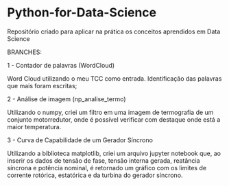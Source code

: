 # Python-for-Data-Science

Repositório criado para aplicar na prática os conceitos aprendidos em Data Science

BRANCHES:

1 - Contador de palavras (WordCloud)

Word Cloud utilizando o meu TCC como entrada. Identificação das palavras que mais foram escritas;

2 - Análise de imagem (np_analise_termo)

Utilizando o numpy, criei um filtro em uma imagem de termografia de um conjunto motorredutor, onde é possível verificar
com destaque onde está a maior temperatura.

3 - Curva de Capabilidade de um Gerador Síncrono

Utilizando a biblioteca matplotlib, criei um arquivo jupyter notebook que, ao inserir os dados de tensão de fase, tensão interna gerada, reatância síncrona e potência nominal, é retornado um gráfico com os limites de corrente rotórica, estatórica e da turbina do gerador síncrono.

